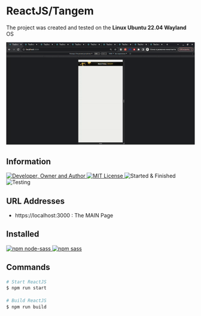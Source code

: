 # ReactJS/Tangem
The project was created and tested on the **Linux Ubuntu 22.04 Wayland** OS

![](result.gif)

## Information
<div id="information" align="left">
  <a href="https://github.com/MoguchiyDD" target="_blank">
    <img alt="Developer, Owner and Author" src="https://img.shields.io/badge/Developer,%20Owner%20and%20Author-МогучийДД%20(MoguchiyDD)-FF4F1E?style=for-the-badge" />
  </a>
  <a href="../../../LICENSE" target="_blank">
    <img alt="MIT License" src="https://img.shields.io/badge/License-MIT%20License-6A1B9A?style=for-the-badge" />
  </a>
  <img alt="Started & Finished" src="https://img.shields.io/badge/Started%20&%20Finished-2023.12.29%20/%202024.01.02-F9A825?style=for-the-badge" />
  <img alt="Testing" src="https://img.shields.io/badge/Testing-Google%20Chrome%20and%20Firefox-2E7D32?style=for-the-badge" />
</div>

## URL Addresses
- https://localhost:3000 : The MAIN Page

## Installed
<div id="installed" align="left">
  <a href="https://www.npmjs.com/package/node-sass" target="_blank">
    <img alt="npm node-sass" src="https://img.shields.io/badge/npm-node--sass-FAFAFA?style=for-the-badge" />
  </a>
  <a href="https://www.npmjs.com/package/sass" target="_blank">
    <img alt="npm sass" src="https://img.shields.io/badge/npm-sass-FAFAFA?style=for-the-badge" />
  </a>
</div>

## Commands
```Bash
# Start ReactJS
$ npm run start

# Build ReactJS
$ npm run build
```
